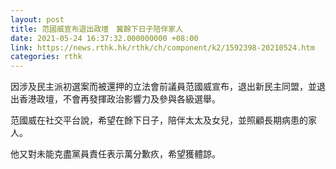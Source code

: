 ```yaml
---
layout: post
title: 范國威宣布退出政壇　冀餘下日子陪伴家人
date: 2021-05-24 16:37:32.000000000 +08:00
link: https://news.rthk.hk/rthk/ch/component/k2/1592398-20210524.htm
categories: rthk
---
```


因涉及民主派初選案而被還押的立法會前議員范國威宣布，退出新民主同盟，並退出香港政壇，不會再發揮政治影響力及參與各級選舉。

范國威在社交平台說，希望在餘下日子，陪伴太太及女兒，並照顧長期病患的家人。

他又對未能克盡黨員責任表示萬分歉疚，希望獲體諒。
